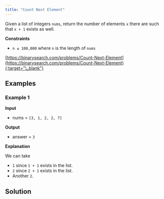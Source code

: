 ```yaml
---
title: "Count Next Element"
---
```


Given a list of integers `nums`, return the number of elements `x` there are such that `x + 1` exists as well.

**Constraints**

- `n ≤ 100,000` where `n` is the length of `nums`

[https://binarysearch.com/problems/Count-Next-Element](https://binarysearch.com/problems/Count-Next-Element){:target="\_blank"}

## Examples

### Example 1

**Input**

- nums = `[3, 1, 2, 2, 7]`

**Output**

- answer = `3`

**Explanation**

We can take

- `1` since `1 + 1` exists in the list.
- `2` since `2 + 1` exists in the list.
- Another `2`.

## Solution

<script src="https://gist.github.com/yaeba/16da7be5123724fcf6eccc25581cef5a.js?file=Count-Next-Element.py"></script>
